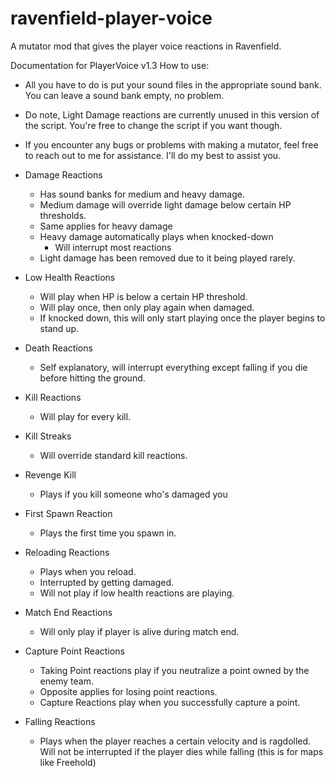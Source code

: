# ravenfield-player-voice
A mutator mod that gives the player voice reactions in Ravenfield.

Documentation for PlayerVoice v1.3
How to use:
- All you have to do is put your sound files in the appropriate sound bank. You can leave a sound bank empty, no problem.
- Do note, Light Damage reactions are currently unused in this version of the script. You're free to change the script if you want though.
- If you encounter any bugs or problems with making a mutator, feel free to reach out to me for assistance. I'll do my best to assist you.

- Damage Reactions
	- Has sound banks for medium and heavy damage.
	- Medium damage will override light damage below certain HP thresholds.
	- Same applies for heavy damage
	- Heavy damage automatically plays when knocked-down
        - Will interrupt most reactions
	- Light damage has been removed due to it being played rarely.
- Low Health Reactions
	- Will play when HP is below a certain HP threshold.
	- Will play once, then only play again when damaged.
	- If knocked down, this will only start playing once the player begins to stand up.
- Death Reactions
	- Self explanatory, will interrupt everything except falling if you die before hitting the ground.
- Kill Reactions
	- Will play for every kill.
- Kill Streaks
	- Will override standard kill reactions.
- Revenge Kill
	- Plays if you kill someone who's damaged you
- First Spawn Reaction
	- Plays the first time you spawn in.
- Reloading Reactions
	- Plays when you reload.
	- Interrupted by getting damaged.
	- Will not play if low health reactions are playing.
- Match End Reactions
	- Will only play if player is alive during match end.
- Capture Point Reactions
	- Taking Point reactions play if you neutralize a point owned by the enemy team.
	- Opposite applies for losing point reactions.
	- Capture Reactions play when you successfully capture a point.
- Falling Reactions
	- Plays when the player reaches a certain velocity and is ragdolled. Will not be interrupted if the player dies while falling (this is for maps like Freehold)

